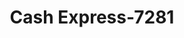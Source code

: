 ---
f_zip-code: 38225
f_state-code: TN
title: Cash Express-7281
f_phone: 731-364-5058
f_city-only: Dresden
f_address: 443 Oakdale Street Dresden
f_location-unique-id: '7281'
slug: cash-express-7281
updated-on: '2024-05-30T13:46:58.046Z'
created-on: '2024-05-30T13:36:59.803Z'
published-on: '2024-05-30T13:54:32.469Z'
f_city-state: cms/city/dresden-tn.md
f_company: cms/company/cash-express.md
f_state: cms/state/tennessee.md
layout: '[payday-loan].html'
tags: payday-loan
---